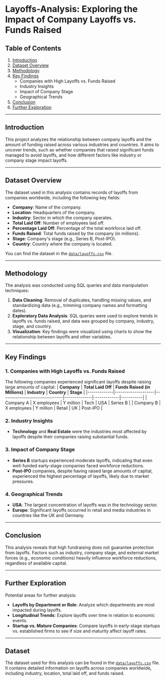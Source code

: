 # Layoffs-Analysis: Exploring the Impact of Company Layoffs vs. Funds Raised

## Table of Contents
1. [Introduction](#introduction)
2. [Dataset Overview](#dataset-overview)
3. [Methodology](#methodology)
4. [Key Findings](#key-findings)
    - Companies with High Layoffs vs. Funds Raised
    - Industry Insights
    - Impact of Company Stage
    - Geographical Trends
5. [Conclusion](#conclusion)
6. [Further Exploration](#further-exploration)

---

## Introduction

This project analyzes the relationship between company layoffs and the amount of funding raised across various industries and countries. It aims to uncover trends, such as whether companies that raised significant funds managed to avoid layoffs, and how different factors like industry or company stage impact layoffs.

---

## Dataset Overview

The dataset used in this analysis contains records of layoffs from companies worldwide, including the following key fields:
- **Company**: Name of the company.
- **Location**: Headquarters of the company.
- **Industry**: Sector in which the company operates.
- **Total Laid Off**: Number of employees laid off.
- **Percentage Laid Off**: Percentage of the total workforce laid off.
- **Funds Raised**: Total funds raised by the company (in millions).
- **Stage**: Company's stage (e.g., Series B, Post-IPO).
- **Country**: Country where the company is located.

You can find the dataset in the [`data/layoffs.csv`](data/layoffs.csv) file.

---

## Methodology

The analysis was conducted using SQL queries and data manipulation techniques:
1. **Data Cleaning**: Removal of duplicates, handling missing values, and standardizing data (e.g., trimming company names and formatting dates).
2. **Exploratory Data Analysis**: SQL queries were used to explore trends in layoffs vs. funds raised, and data was grouped by company, industry, stage, and country.
3. **Visualization**: Key findings were visualized using charts to show the relationship between layoffs and other variables.

---

## Key Findings

### 1. Companies with High Layoffs vs. Funds Raised
The following companies experienced significant layoffs despite raising large amounts of capital:
| **Company** | **Total Laid Off** | **Funds Raised (in Millions)** | **Industry** | **Country** | **Stage** |
|-------------|--------------------|-------------------------------|--------------|-------------|-----------|
| Company A   | X employees         | Y million                     | Tech         | USA         | Series B  |
| Company B   | X employees         | Y million                     | Retail       | UK          | Post-IPO  |

### 2. Industry Insights
- **Technology** and **Real Estate** were the industries most affected by layoffs despite their companies raising substantial funds.

### 3. Impact of Company Stage
- **Series B** startups experienced moderate layoffs, indicating that even well-funded early-stage companies faced workforce reductions.
- **Post-IPO** companies, despite having raised large amounts of capital, experienced the highest percentage of layoffs, likely due to market pressures.

### 4. Geographical Trends
- **USA**: The largest concentration of layoffs was in the technology sector.
- **Europe**: Significant layoffs occurred in retail and media industries in countries like the UK and Germany.

---

## Conclusion

This analysis reveals that high fundraising does not guarantee protection from layoffs. Factors such as industry, company stage, and external market forces (e.g., economic conditions) heavily influence workforce reductions, regardless of available capital.

---

## Further Exploration

Potential areas for further analysis:
- **Layoffs by Department or Role**: Analyze which departments are most impacted during layoffs.
- **Longitudinal Trends**: Explore layoffs over time in relation to economic events.
- **Startup vs. Mature Companies**: Compare layoffs in early-stage startups vs. established firms to see if size and maturity affect layoff rates.

---

## Dataset

The dataset used for this analysis can be found in the [`data/layoffs.csv`](data/layoffs.csv) file. It contains detailed information on layoffs across companies worldwide, including industry, location, total laid off, and funds raised.

